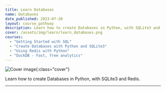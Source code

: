 ```yaml
---
title: Learn Databases
name: Databases
date_published: 2023-07-20
layout: course_pathway
description: Learn how to create Databases in Python, with SQLite3 and Redis.
cover: /assets/img/learn/learn_databases.png
courses:
  - "Getting Started with SQL"
  - "Create Databases with Python and SQLite3"
  - "Using Redis with Python"
  - "DuckDB - Fast, free analytics"
---
```


![Cover image]({{page.cover}}){:class="cover"}

Learn how to create Databases in Python, with SQLite3 and Redis.

---
